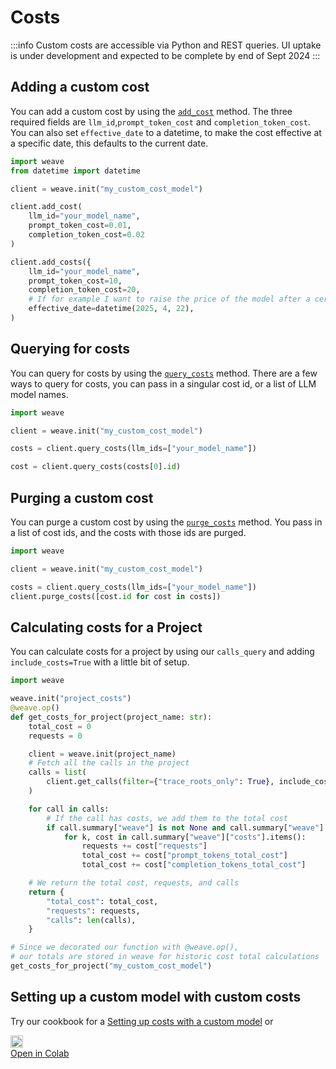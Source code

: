 # Costs

:::info
Custom costs are accessible via Python and REST queries. UI uptake is under development and expected to be complete by end of Sept 2024
:::

## Adding a custom cost

You can add a custom cost by using the [`add_cost`](/reference/python-sdk/weave/trace/weave.trace.weave_client#method-add_cost) method.
The three required fields are `llm_id`,`prompt_token_cost` and `completion_token_cost`.
You can also set `effective_date` to a datetime, to make the cost effective at a specific date, this defaults to the current date.

```python
import weave
from datetime import datetime

client = weave.init("my_custom_cost_model")

client.add_cost(
    llm_id="your_model_name",
    prompt_token_cost=0.01,
    completion_token_cost=0.02
)

client.add_costs({
    llm_id="your_model_name",
    prompt_token_cost=10,
    completion_token_cost=20,
    # If for example I want to raise the price of the model after a certain date
    effective_date=datetime(2025, 4, 22),
)
```

## Querying for costs

You can query for costs by using the [`query_costs`](/reference/python-sdk/weave/trace/weave.trace.weave_client#method-query_costs) method.
There are a few ways to query for costs, you can pass in a singular cost id, or a list of LLM model names.

```python
import weave

client = weave.init("my_custom_cost_model")

costs = client.query_costs(llm_ids=["your_model_name"])

cost = client.query_costs(costs[0].id)
```

## Purging a custom cost

You can purge a custom cost by using the [`purge_costs`](/reference/python-sdk/weave/trace/weave.trace.weave_client#method-purge_costs) method. You pass in a list of cost ids, and the costs with those ids are purged.

```python
import weave

client = weave.init("my_custom_cost_model")

costs = client.query_costs(llm_ids=["your_model_name"])
client.purge_costs([cost.id for cost in costs])
```

## Calculating costs for a Project

You can calculate costs for a project by using our `calls_query` and adding `include_costs=True` with a little bit of setup.

```python
import weave

weave.init("project_costs")
@weave.op()
def get_costs_for_project(project_name: str):
    total_cost = 0
    requests = 0

    client = weave.init(project_name)
    # Fetch all the calls in the project
    calls = list(
        client.get_calls(filter={"trace_roots_only": True}, include_costs=True)
    )

    for call in calls:
        # If the call has costs, we add them to the total cost
        if call.summary["weave"] is not None and call.summary["weave"].get("costs", None) is not None:
            for k, cost in call.summary["weave"]["costs"].items():
                requests += cost["requests"]
                total_cost += cost["prompt_tokens_total_cost"]
                total_cost += cost["completion_tokens_total_cost"]

    # We return the total cost, requests, and calls
    return {
        "total_cost": total_cost,
        "requests": requests,
        "calls": len(calls),
    }

# Since we decorated our function with @weave.op(),
# our totals are stored in weave for historic cost total calculations
get_costs_for_project("my_custom_cost_model")
```

## Setting up a custom model with custom costs

Try our cookbook for a [Setting up costs with a custom model](/reference/gen_notebooks/custom_model_cost) or <a href="https://colab.research.google.com/github/wandb/weave/blob/master/docs/./notebooks/custom_model_cost.ipynb" target="_blank" rel="noopener noreferrer" class="navbar__item navbar__link button button--secondary button--med margin-right--sm notebook-cta-button"><div><img src="https://upload.wikimedia.org/wikipedia/commons/archive/d/d0/20221103151430%21Google_Colaboratory_SVG_Logo.svg" alt="Open In Colab" height="20px" /><div>Open in Colab</div></div></a>
